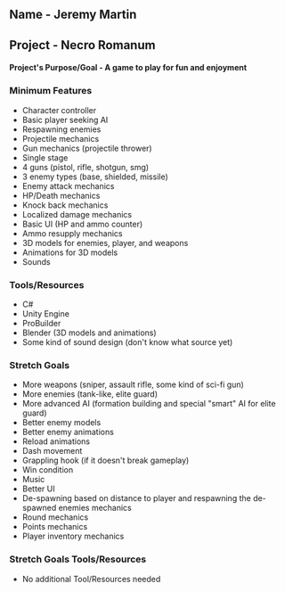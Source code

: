 
## Name - Jeremy Martin
## Project - Necro Romanum
#### Project's Purpose/Goal -  A game to play for fun and enjoyment
### Minimum Features
* Character controller
* Basic player seeking AI
* Respawning enemies
* Projectile mechanics
* Gun mechanics (projectile thrower)
* Single stage
* 4 guns (pistol, rifle, shotgun, smg)
* 3 enemy types (base, shielded, missile)
* Enemy attack mechanics
* HP/Death mechanics
* Knock back mechanics
* Localized damage mechanics
* Basic UI (HP and ammo counter)
* Ammo resupply mechanics
* 3D models for enemies, player, and weapons
* Animations for 3D models
* Sounds
### Tools/Resources
* C#
* Unity Engine
* ProBuilder
* Blender (3D models and animations)
* Some kind of sound design (don't know what source yet)
### Stretch Goals
* More weapons (sniper, assault rifle, some kind of sci-fi gun)
* More enemies (tank-like, elite guard)
* More advanced AI (formation building and special "smart" AI for elite guard)
* Better enemy models
* Better enemy animations
* Reload animations
* Dash movement
* Grappling hook (if it doesn't break gameplay)
* Win condition
* Music
* Better UI
* De-spawning based on distance to player and respawning the de-spawned enemies mechanics
* Round mechanics
* Points mechanics
* Player inventory mechanics
### Stretch Goals Tools/Resources
* No additional Tool/Resources needed